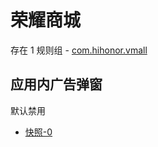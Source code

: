 # 荣耀商城

存在 1 规则组 - [com.hihonor.vmall](/src/apps/com.hihonor.vmall.ts)

## 应用内广告弹窗

默认禁用

- [快照-0](https://i.gkd.li/import/13060881)
